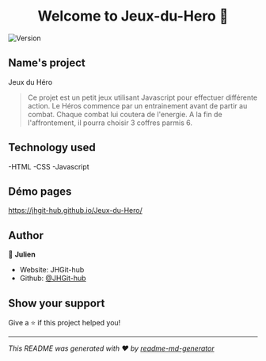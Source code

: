 <h1 align="center">Welcome to Jeux-du-Hero 👋</h1>
<p>
  <img alt="Version" src="https://img.shields.io/badge/version-1.0-blue.svg?cacheSeconds=2592000" />
</p>

## Name's project
Jeux du Héro

> Ce projet est un petit jeux utilisant Javascript pour effectuer différente action. Le Héros commence par un entrainement avant de partir au combat. Chaque combat lui coutera de l'energie. A la fin de l'affrontement, il pourra choisir 3 coffres parmis 6.

## Technology used
-HTML
-CSS
-Javascript

## Démo pages
https://jhgit-hub.github.io/Jeux-du-Hero/

## Author

👤 **Julien**

* Website: JHGit-hub
* Github: [@JHGit-hub](https://github.com/JHGit-hub)

## Show your support

Give a ⭐️ if this project helped you!

***
_This README was generated with ❤️ by [readme-md-generator](https://github.com/kefranabg/readme-md-generator)_